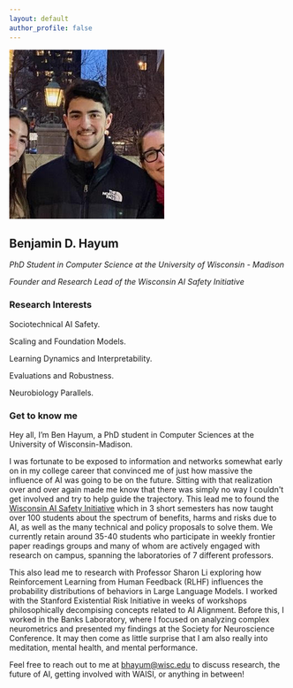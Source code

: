 ```yaml
---
layout: default
author_profile: false
---
```


![Benjamin D. Hayum](assets/image/ben-headshot.jpg)

## Benjamin D. Hayum

*PhD Student in Computer Science at the University of Wisconsin - Madison*

*Founder and Research Lead of the Wisconsin AI Safety Initiative*

### Research Interests

Sociotechnical AI Safety. 

Scaling and Foundation Models. 

Learning Dynamics and Interpretability. 

Evaluations and Robustness. 

Neurobiology Parallels.


### Get to know me

Hey all, I’m Ben Hayum, a PhD student in Computer Sciences at the University of Wisconsin-Madison. 

I was fortunate to be exposed to information and networks somewhat early on in my college career that convinced me of just how massive the influence of AI was going to be on the future. Sitting with that realization over and over again made me know that there was simply no way I couldn't get involved and try to help guide the trajectory. This lead me to found the [Wisconsin AI Safety Initiative](https://waisi.org/) which in 3 short semesters has now taught over 100 students about the spectrum of benefits, harms and risks due to AI, as well as the many technical and policy proposals to solve them. We currently retain around 35-40 students who participate in weekly frontier paper readings groups and many of whom are actively engaged with research on campus, spanning the laboratories of 7 different professors.

This also lead me to research with Professor Sharon Li exploring how Reinforcement Learning from Human Feedback (RLHF) influences the probability distributions of behaviors in Large Language Models. I worked with the Stanford Existential Risk Initiative in weeks of workshops philosophically decompising concepts related to AI Alignment. Before this, I worked in the Banks Laboratory, where I focused on analyzing complex neurometrics and presented my findings at the Society for Neuroscience Conference. It may then come as little surprise that I am also really into meditation, mental health, and mental performance.

Feel free to reach out to me at [bhayum@wisc.edu](mailto:bhayum@wisc.edu) to discuss research, the future of AI, getting involved with WAISI, or anything in between!
